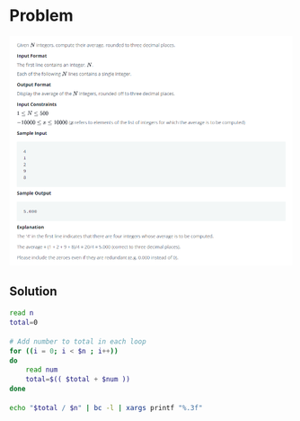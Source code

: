 # Problem

![problem](/Linux/bash/Compute_the_Average/problem.png)

## Solution

```bash
read n
total=0

# Add number to total in each loop
for ((i = 0; i < $n ; i++))
do
    read num
    total=$(( $total + $num ))
done

echo "$total / $n" | bc -l | xargs printf "%.3f"
```
